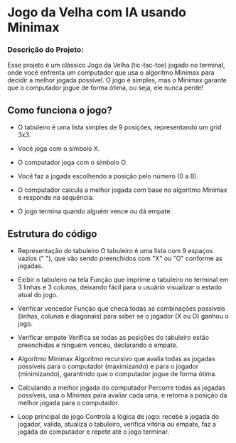# Jogo da Velha com IA usando Minimax

### Descrição do Projeto:

Esse projeto é um clássico Jogo da Velha (tic-tac-toe) jogado no terminal, onde você enfrenta um computador que usa o algoritmo Minimax para decidir a melhor jogada possível. O jogo é simples, mas o Minimax garante que o computador jogue de forma ótima, ou seja, ele nunca perde!

## Como funciona o jogo?
- O tabuleiro é uma lista simples de 9 posições, representando um grid 3x3.

- Você joga com o símbolo X.

- O computador joga com o símbolo O.

- Você faz a jogada escolhendo a posição pelo número (0 a 8).

- O computador calcula a melhor jogada com base no algoritmo Minimax e responde na sequência.

- O jogo termina quando alguém vence ou dá empate.

## Estrutura do código
- Representação do tabuleiro
O tabuleiro é uma lista com 9 espaços vazios (" "), que vão sendo preenchidos com "X" ou "O" conforme as jogadas.

- Exibir o tabuleiro na tela
Função que imprime o tabuleiro no terminal em 3 linhas e 3 colunas, deixando fácil para o usuário visualizar o estado atual do jogo.

- Verificar vencedor
Função que checa todas as combinações possíveis (linhas, colunas e diagonais) para saber se o jogador (X ou O) ganhou o jogo.

- Verificar empate
Verifica se todas as posições do tabuleiro estão preenchidas e ninguém venceu, declarando o empate.

- Algoritmo Minimax
Algoritmo recursivo que avalia todas as jogadas possíveis para o computador (maximizando) e para o jogador (minimizando), garantindo que o computador jogue de forma ótima.

- Calculando a melhor jogada do computador
Percorre todas as jogadas possíveis, usa o Minimax para avaliar cada uma, e retorna a posição da melhor jogada para o computador.

- Loop principal do jogo
Controla a lógica de jogo: recebe a jogada do jogador, valida, atualiza o tabuleiro, verifica vitória ou empate, faz a jogada do computador e repete até o jogo terminar.
